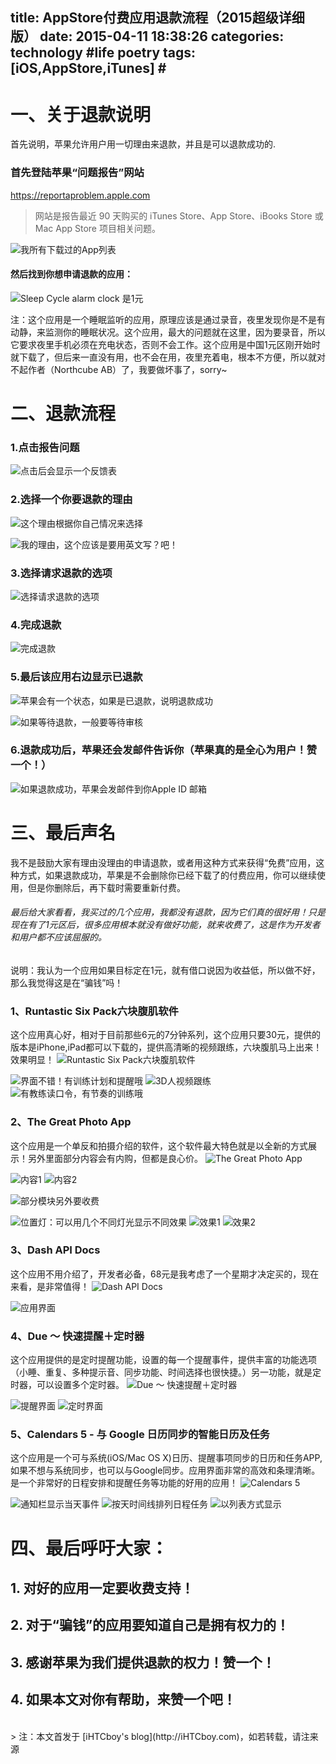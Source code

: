 title: AppStore付费应用退款流程（2015超级详细版）
date: 2015-04-11 18:38:26
categories: technology  #life poetry
tags: [iOS,AppStore,iTunes]  # <!--more-->
---



# 一、关于退款说明
首先说明，苹果允许用户用一切理由来退款，并且是可以退款成功的.

### 首先登陆苹果“问题报告”网站
 <https://reportaproblem.apple.com>
> 网站是报告最近 90 天购买的 iTunes Store、App Store、iBooks Store 或 Mac App Store 项目相关问题。

<!--more-->

![我所有下载过的App列表](http://upload-images.jianshu.io/upload_images/99517-5c7b90d28fbf37ba.png)

#### 然后找到你想申请退款的应用：
![Sleep Cycle alarm clock 是1元](http://upload-images.jianshu.io/upload_images/99517-5825b236a7b0aa10.png)

注：这个应用是一个睡眠监听的应用，原理应该是通过录音，夜里发现你是不是有动静，来监测你的睡眠状况。这个应用，最大的问题就在这里，因为要录音，所以它要求夜里手机必须在充电状态，否则不会工作。这个应用是中国1元区刚开始时就下载了，但后来一直没有用，也不会在用，夜里充着电，根本不方便，所以就对不起作者（Northcube AB）了，我要做坏事了，sorry~

# 二、退款流程
### 1.点击报告问题
![点击后会显示一个反馈表](http://upload-images.jianshu.io/upload_images/99517-2dc7cfa31c34ddb5.png)

### 2.选择一个你要退款的理由
![这个理由根据你自己情况来选择](http://upload-images.jianshu.io/upload_images/99517-a47ea3f237ed1add.png)

![我的理由，这个应该是要用英文写？吧！ ](http://upload-images.jianshu.io/upload_images/99517-5339f57a3fe8c4ba.png)

### 3.选择**请求退款**的选项
![选择请求退款的选项](http://upload-images.jianshu.io/upload_images/99517-83e995dfda55859c.png)

### 4.完成退款
![完成退款](http://upload-images.jianshu.io/upload_images/99517-b43ffd330053e939.png)

### 5.最后该应用右边显示**已退款**
![苹果会有一个状态，如果是已退款，说明退款成功](http://upload-images.jianshu.io/upload_images/99517-35d21d41c8b85407.png)

![如果等待退款，一般要等待审核](http://upload-images.jianshu.io/upload_images/99517-490c283d052e3aba.png)

### 6.退款成功后，苹果还会发邮件告诉你（苹果真的是全心为用户！赞一个！）
![如果退款成功，苹果会发邮件到你Apple ID 邮箱](http://upload-images.jianshu.io/upload_images/99517-d399693efe0b0327.png)

# 三、最后声名
我不是鼓励大家有理由没理由的申请退款，或者用这种方式来获得“免费”应用，这种方式，如果退款成功，苹果是不会删除你已经下载了的付费应用，你可以继续使用，但是你删除后，再下载时需要重新付费。

###### 最后给大家看看，我买过的几个应用，我都没有退款，因为它们真的很好用！只是现在有了1元区后，很多应用根本就没有做好功能，就来收费了，这是作为开发者和用户都不应该屈服的。
说明：我认为一个应用如果目标定在1元，就有借口说因为收益低，所以做不好，那么我觉得这是在“骗钱”吗！

### 1、Runtastic Six Pack六块腹肌软件
这个应用真心好，相对于目前那些6元的7分钟系列，这个应用只要30元，提供的版本是iPhone,iPad都可以下载的，提供高清晰的视频跟练，六块腹肌马上出来！效果明显！
![Runtastic Six Pack六块腹肌软件](http://upload-images.jianshu.io/upload_images/99517-634bbbe48e3ab915.png)

![界面不错！有训练计划和提醒哦](http://upload-images.jianshu.io/upload_images/99517-a7e58d1bd19df70e.PNG)
![3D人视频跟练](http://upload-images.jianshu.io/upload_images/99517-cbca2bc3f0d0d334.PNG)
![有教练读口令，有节奏的训练哦](http://upload-images.jianshu.io/upload_images/99517-73ef5778df5e0f71.PNG)


### 2、The Great Photo App
这个应用是一个单反和拍摄介绍的软件，这个软件最大特色就是以全新的方式展示！另外里面部分内容会有内购，但都是良心价。
![The Great Photo App](http://upload-images.jianshu.io/upload_images/99517-80895a4857a97628.png)

![内容1](http://upload-images.jianshu.io/upload_images/99517-55ffc71507bdf4ef.PNG)
![内容2](http://upload-images.jianshu.io/upload_images/99517-3d51ff3e916d8cf2.PNG)

![部分模块另外要收费](http://upload-images.jianshu.io/upload_images/99517-5c0cf5ba55a1b1a7.PNG)

![位置灯：可以用几个不同灯光显示不同效果](http://upload-images.jianshu.io/upload_images/99517-540f839cf3c19a5d.PNG)
![效果1](http://upload-images.jianshu.io/upload_images/99517-7b517e5e94f68e6c.PNG)
![效果2](http://upload-images.jianshu.io/upload_images/99517-bd2d0afe63eb4857.PNG)


### 3、Dash API Docs
这个应用不用介绍了，开发者必备，68元是我考虑了一个星期才决定买的，现在来看，是非常值得！
![Dash API Docs](http://upload-images.jianshu.io/upload_images/99517-df6cb431cd294407.png)

![应用界面](http://upload-images.jianshu.io/upload_images/99517-674559ab6d1327c3.PNG)


### 4、Due ～ 快速提醒＋定时器
这个应用提供的是定时提醒功能，设置的每一个提醒事件，提供丰富的功能选项（小睡、重复、多种提示音、同步功能、时间选择也很快捷。）另一功能，就是定时器，可以设置多个定时器。
![Due ～ 快速提醒＋定时器](http://upload-images.jianshu.io/upload_images/99517-3216789353ccdaad.png)

![提醒界面](http://upload-images.jianshu.io/upload_images/99517-032763ce17eb1cf0.PNG)
![定时界面](http://upload-images.jianshu.io/upload_images/99517-a94c0a2cb4e4d07e.PNG)


### 5、Calendars 5 - 与 Google 日历同步的智能日历及任务
这个应用是一个可与系统(iOS/Mac OS X)日历、提醒事项同步的日历和任务APP, 如果不想与系统同步，也可以与Google同步。应用界面非常的高效和条理清晰。是一个非常好的日程安排和提醒任务等功能的好用的应用！
![Calendars 5](http://upload-images.jianshu.io/upload_images/99517-9a2e12d7c8d374eb.png)


![通知栏显示当天事件](http://upload-images.jianshu.io/upload_images/99517-293307a47c1b5c91.PNG)
![按天时间线排列日程任务](http://upload-images.jianshu.io/upload_images/99517-41d36c84dc17931d.PNG)
![以列表方式显示](http://upload-images.jianshu.io/upload_images/99517-3e674efa16463d33.PNG)


# 四、最后呼吁大家：
## 1. 对好的应用一定要收费支持！
## 2. 对于“骗钱”的应用要知道自己是拥有权力的！
## 3. 感谢苹果为我们提供退款的权力！赞一个！
## 4. 如果本文对你有帮助，来赞一个吧！


<br>
> 注：本文首发于 [iHTCboy's blog](http://iHTCboy.com)，如若转载，请注来源


